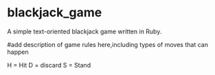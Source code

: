 blackjack_game
==============

A simple text-oriented blackjack game written in Ruby.

#add description of game rules here,including types of moves that can happen

H = Hit
D = discard
S = Stand
